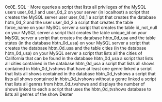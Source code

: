0x0E. SQL - More queries
a script that lists all privileges of the MySQL users user_0d_1 and user_0d_2 on your server (in localhost)
a script that creates the MySQL server user user_0d_1
a script that creates the database hbtn_0d_2 and the user user_0d_2
a script that creates the table force_name on your MySQL server
a script that creates the table id_not_null on your MySQL server
a script that creates the table unique_id on your MySQL server
a script that creates the database hbtn_0d_usa and the table states (in the database hbtn_0d_usa) on your MySQL server
a script that creates the database hbtn_0d_usa and the table cities (in the database hbtn_0d_usa) on your MySQL server
a script that lists all the cities of California that can be found in the database hbtn_0d_usa
a script that lists all cities contained in the database hbtn_0d_usa
a script that lists all shows contained in hbtn_0d_tvshows that have at least one genre linked
a script that lists all shows contained in the database hbtn_0d_tvshows
a script that lists all shows contained in hbtn_0d_tvshows without a genre linked
a script that lists all genres from hbtn_0d_tvshows and displays the number of shows linked to each
a script that uses the hbtn_0d_tvshows database to lists all genres of the show Dexter
